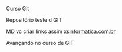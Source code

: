 Curso Git

Repositório teste d GIT

MD vc criar links assim [xsinformatica.com.br](https://xsinformatica.com.br)

Avançando no curso de GIT